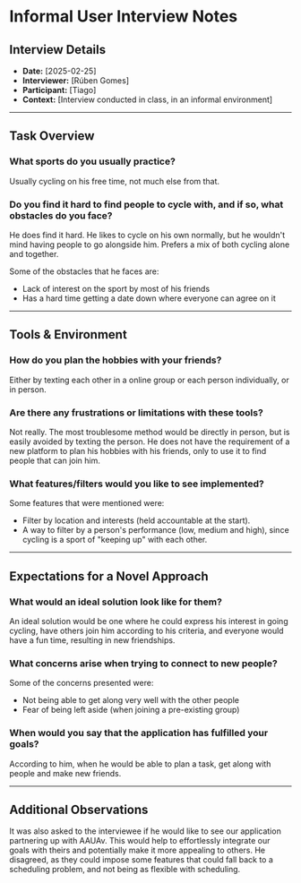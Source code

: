 # Informal User Interview Notes 

## Interview Details 
- **Date:** [2025-02-25] 
- **Interviewer:** [Rúben Gomes] 
- **Participant:** [Tiago] 
- **Context:** [Interview conducted in class, in an informal environment] 

--- 

## Task Overview

### What sports do you usually practice?
Usually cycling on his free time, not much else from that.

### Do you find it hard to find people to cycle with, and if so, what obstacles do you face?
He does find it hard. He likes to cycle on his own normally, but he wouldn't mind having people to go alongside him. Prefers a mix of both cycling alone and together.

Some of the obstacles that he faces are:
 - Lack of interest on the sport by most of his friends
 - Has a hard time getting a date down where everyone can agree on it

---

## Tools & Environment 

### How do you plan the hobbies with your friends?
Either by texting each other in a online group or each person individually, or in person.

### Are there any frustrations or limitations with these tools?
Not really. The most troublesome method would be directly in person, but is easily avoided by texting the person. He does not have the requirement of a new platform to plan his hobbies with his friends, only to use it to find people that can join him.

### What features/filters would you like to see implemented? 
Some features that were mentioned were:
 - Filter by location and interests (held accountable at the start).
 - A way to filter by a person's performance (low, medium and high), since cycling is a sport of "keeping up" with each other.

---

## Expectations for a Novel Approach 

### What would an ideal solution look like for them? 
An ideal solution would be one where he could express his interest in going cycling, have others join him according to his criteria, and everyone would have a fun time, resulting in new friendships.

### What concerns arise when trying to connect to new people?
Some of the concerns presented were:
- Not being able to get along very well with the other people
- Fear of being left aside (when joining a pre-existing group)

### When would you say that the application has fulfilled your goals?
According to him, when he would be able to plan a task, get along with people and make new friends.

---

## Additional Observations 
It was also asked to the interviewee if he would like to see our application partnering up with AAUAv. This would help to effortlessly integrate our goals with theirs and potentially make it more appealing to others.
He disagreed, as they could impose some features that could fall back to a scheduling problem, and not being as flexible with scheduling.
